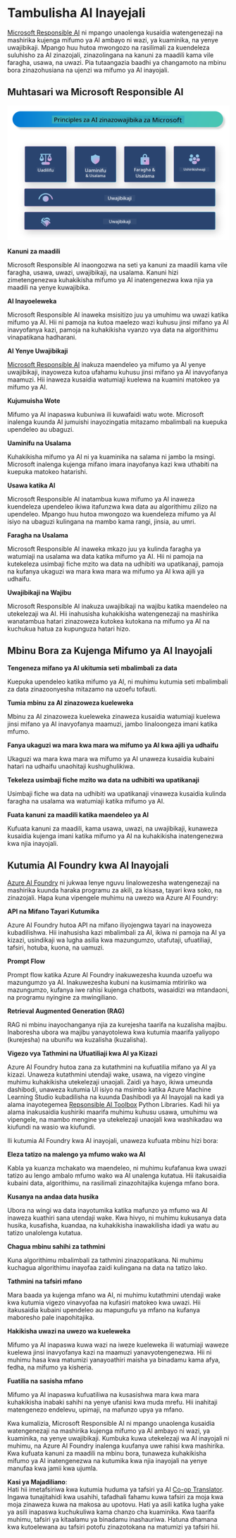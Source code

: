 <!--
CO_OP_TRANSLATOR_METADATA:
{
  "original_hash": "805b96b20152936d8f4c587d90d6e06e",
  "translation_date": "2025-05-09T15:43:55+00:00",
  "source_file": "md/01.Introduction/05/ResponsibleAI.md",
  "language_code": "sw"
}
-->
# **Tambulisha AI Inayejali**

[Microsoft Responsible AI](https://www.microsoft.com/ai/responsible-ai?WT.mc_id=aiml-138114-kinfeylo) ni mpango unaolenga kusaidia watengenezaji na mashirika kujenga mifumo ya AI ambayo ni wazi, ya kuaminika, na yenye uwajibikaji. Mpango huu hutoa mwongozo na rasilimali za kuendeleza suluhisho za AI zinazojali, zinazolingana na kanuni za maadili kama vile faragha, usawa, na uwazi. Pia tutaangazia baadhi ya changamoto na mbinu bora zinazohusiana na ujenzi wa mifumo ya AI inayojali.

## Muhtasari wa Microsoft Responsible AI

![RAIPrinciples](../../../../../translated_images/RAIPrinciples.e40f2a169a854832e885ce2659f3a913cfb393fa59b595ed57cfae9119694eb7.sw.png)

**Kanuni za maadili**

Microsoft Responsible AI inaongozwa na seti ya kanuni za maadili kama vile faragha, usawa, uwazi, uwajibikaji, na usalama. Kanuni hizi zimetengenezwa kuhakikisha mifumo ya AI inatengenezwa kwa njia ya maadili na yenye kuwajibika.

**AI Inayoeleweka**

Microsoft Responsible AI inaweka msisitizo juu ya umuhimu wa uwazi katika mifumo ya AI. Hii ni pamoja na kutoa maelezo wazi kuhusu jinsi mifano ya AI inavyofanya kazi, pamoja na kuhakikisha vyanzo vya data na algorithimu vinapatikana hadharani.

**AI Yenye Uwajibikaji**

[Microsoft Responsible AI](https://www.microsoft.com/ai/responsible-ai?WT.mc_id=aiml-138114-kinfeylo) inakuza maendeleo ya mifumo ya AI yenye uwajibikaji, inayoweza kutoa ufahamu kuhusu jinsi mifano ya AI inavyofanya maamuzi. Hii inaweza kusaidia watumiaji kuelewa na kuamini matokeo ya mifumo ya AI.

**Kujumuisha Wote**

Mifumo ya AI inapaswa kubuniwa ili kuwafaidi watu wote. Microsoft inalenga kuunda AI jumuishi inayozingatia mitazamo mbalimbali na kuepuka upendeleo au ubaguzi.

**Uaminifu na Usalama**

Kuhakikisha mifumo ya AI ni ya kuaminika na salama ni jambo la msingi. Microsoft inalenga kujenga mifano imara inayofanya kazi kwa uthabiti na kuepuka matokeo hatarishi.

**Usawa katika AI**

Microsoft Responsible AI inatambua kuwa mifumo ya AI inaweza kuendeleza upendeleo ikiwa itafunzwa kwa data au algorithimu zilizo na upendeleo. Mpango huu hutoa mwongozo wa kuendeleza mifumo ya AI isiyo na ubaguzi kulingana na mambo kama rangi, jinsia, au umri.

**Faragha na Usalama**

Microsoft Responsible AI inaweka mkazo juu ya kulinda faragha ya watumiaji na usalama wa data katika mifumo ya AI. Hii ni pamoja na kutekeleza usimbaji fiche mzito wa data na udhibiti wa upatikanaji, pamoja na kufanya ukaguzi wa mara kwa mara wa mifumo ya AI kwa ajili ya udhaifu.

**Uwajibikaji na Wajibu**

Microsoft Responsible AI inakuza uwajibikaji na wajibu katika maendeleo na utekelezaji wa AI. Hii inahusisha kuhakikisha watengenezaji na mashirika wanatambua hatari zinazoweza kutokea kutokana na mifumo ya AI na kuchukua hatua za kupunguza hatari hizo.

## Mbinu Bora za Kujenga Mifumo ya AI Inayojali

**Tengeneza mifano ya AI ukitumia seti mbalimbali za data**

Kuepuka upendeleo katika mifumo ya AI, ni muhimu kutumia seti mbalimbali za data zinazoonyesha mitazamo na uzoefu tofauti.

**Tumia mbinu za AI zinazoweza kueleweka**

Mbinu za AI zinazoweza kueleweka zinaweza kusaidia watumiaji kuelewa jinsi mifano ya AI inavyofanya maamuzi, jambo linaloongeza imani katika mfumo.

**Fanya ukaguzi wa mara kwa mara wa mifumo ya AI kwa ajili ya udhaifu**

Ukaguzi wa mara kwa mara wa mifumo ya AI unaweza kusaidia kubaini hatari na udhaifu unaohitaji kushughulikiwa.

**Tekeleza usimbaji fiche mzito wa data na udhibiti wa upatikanaji**

Usimbaji fiche wa data na udhibiti wa upatikanaji vinaweza kusaidia kulinda faragha na usalama wa watumiaji katika mifumo ya AI.

**Fuata kanuni za maadili katika maendeleo ya AI**

Kufuata kanuni za maadili, kama usawa, uwazi, na uwajibikaji, kunaweza kusaidia kujenga imani katika mifumo ya AI na kuhakikisha inatengenezwa kwa njia inayojali.

## Kutumia AI Foundry kwa AI Inayojali

[Azure AI Foundry](https://ai.azure.com?WT.mc_id=aiml-138114-kinfeylo) ni jukwaa lenye nguvu linalowezesha watengenezaji na mashirika kuunda haraka programu za akili, za kisasa, tayari kwa soko, na zinazojali. Hapa kuna vipengele muhimu na uwezo wa Azure AI Foundry:

**API na Mifano Tayari Kutumika**

Azure AI Foundry hutoa API na mifano iliyojengwa tayari na inayoweza kubadilishwa. Hii inahusisha kazi mbalimbali za AI, ikiwa ni pamoja na AI ya kizazi, usindikaji wa lugha asilia kwa mazungumzo, utafutaji, ufuatiliaji, tafsiri, hotuba, kuona, na uamuzi.

**Prompt Flow**

Prompt flow katika Azure AI Foundry inakuwezesha kuunda uzoefu wa mazungumzo ya AI. Inakuwezesha kubuni na kusimamia mtiririko wa mazungumzo, kufanya iwe rahisi kujenga chatbots, wasaidizi wa mtandaoni, na programu nyingine za mwingiliano.

**Retrieval Augmented Generation (RAG)**

RAG ni mbinu inayochanganya njia za kurejesha taarifa na kuzalisha majibu. Inaboresha ubora wa majibu yanayotolewa kwa kutumia maarifa yaliyopo (kurejesha) na ubunifu wa kuzalisha (kuzalisha).

**Vigezo vya Tathmini na Ufuatiliaji kwa AI ya Kizazi**

Azure AI Foundry hutoa zana za kutathmini na kufuatilia mifano ya AI ya kizazi. Unaweza kutathmini utendaji wake, usawa, na vigezo vingine muhimu kuhakikisha utekelezaji unaojali. Zaidi ya hayo, ikiwa umeunda dashibodi, unaweza kutumia UI isiyo na msimbo katika Azure Machine Learning Studio kubadilisha na kuunda Dashibodi ya AI Inayojali na kadi ya alama inayotegemea [Repsonsible AI Toolbox](https://responsibleaitoolbox.ai/?WT.mc_id=aiml-138114-kinfeylo) Python Libraries. Kadi hii ya alama inakusaidia kushiriki maarifa muhimu kuhusu usawa, umuhimu wa vipengele, na mambo mengine ya utekelezaji unaojali kwa washikadau wa kiufundi na wasio wa kiufundi.

Ili kutumia AI Foundry kwa AI inayojali, unaweza kufuata mbinu hizi bora:

**Eleza tatizo na malengo ya mfumo wako wa AI**

Kabla ya kuanza mchakato wa maendeleo, ni muhimu kufafanua kwa uwazi tatizo au lengo ambalo mfumo wako wa AI unalenga kutatua. Hii itakusaidia kubaini data, algorithimu, na rasilimali zinazohitajika kujenga mfano bora.

**Kusanya na andaa data husika**

Ubora na wingi wa data inayotumika katika mafunzo ya mfumo wa AI inaweza kuathiri sana utendaji wake. Kwa hivyo, ni muhimu kukusanya data husika, kusafisha, kuandaa, na kuhakikisha inawakilisha idadi ya watu au tatizo unalolenga kutatua.

**Chagua mbinu sahihi za tathmini**

Kuna algorithimu mbalimbali za tathmini zinazopatikana. Ni muhimu kuchagua algorithimu inayofaa zaidi kulingana na data na tatizo lako.

**Tathmini na tafsiri mfano**

Mara baada ya kujenga mfano wa AI, ni muhimu kutathmini utendaji wake kwa kutumia vigezo vinavyofaa na kufasiri matokeo kwa uwazi. Hii itakusaidia kubaini upendeleo au mapungufu ya mfano na kufanya maboresho pale inapohitajika.

**Hakikisha uwazi na uwezo wa kueleweka**

Mifumo ya AI inapaswa kuwa wazi na iweze kueleweka ili watumiaji waweze kuelewa jinsi inavyofanya kazi na maamuzi yanavyotengenezwa. Hii ni muhimu hasa kwa matumizi yanayoathiri maisha ya binadamu kama afya, fedha, na mifumo ya kisheria.

**Fuatilia na sasisha mfano**

Mifumo ya AI inapaswa kufuatiliwa na kusasishwa mara kwa mara kuhakikisha inabaki sahihi na yenye ufanisi kwa muda mrefu. Hii inahitaji matengenezo endelevu, upimaji, na mafunzo upya ya mfano.

Kwa kumalizia, Microsoft Responsible AI ni mpango unaolenga kusaidia watengenezaji na mashirika kujenga mifumo ya AI ambayo ni wazi, ya kuaminika, na yenye uwajibikaji. Kumbuka kuwa utekelezaji wa AI inayojali ni muhimu, na Azure AI Foundry inalenga kuufanya uwe rahisi kwa mashirika. Kwa kufuata kanuni za maadili na mbinu bora, tunaweza kuhakikisha mifumo ya AI inatengenezwa na kutumika kwa njia inayojali na yenye manufaa kwa jamii kwa ujumla.

**Kasi ya Majadiliano**:  
Hati hii imetafsiriwa kwa kutumia huduma ya tafsiri ya AI [Co-op Translator](https://github.com/Azure/co-op-translator). Ingawa tunajitahidi kwa usahihi, tafadhali fahamu kuwa tafsiri za moja kwa moja zinaweza kuwa na makosa au upotovu. Hati ya asili katika lugha yake ya asili inapaswa kuchukuliwa kama chanzo cha kuaminika. Kwa taarifa muhimu, tafsiri ya kitaalamu ya binadamu inashauriwa. Hatuna dhamana kwa kutoelewana au tafsiri potofu zinazotokana na matumizi ya tafsiri hii.